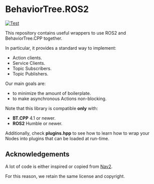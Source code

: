 # BehaviorTree.ROS2
[![Test](https://github.com/BehaviorTree/BehaviorTree.ROS2/actions/workflows/test.yml/badge.svg)](https://github.com/BehaviorTree/BehaviorTree.ROS2/actions/workflows/test.yml)

This repository contains useful wrappers to use ROS2 and BehaviorTree.CPP together.

In particular, it provides a standard way to implement:

- Action clients.
- Service Clients.
- Topic Subscribers.
- Topic Publishers.

Our main goals are:

- to minimize the amount of boilerplate.
- to make asynchronous Actions non-blocking.

Note that this library is compatible **only** with:

- **BT.CPP** 4.1 or newer.
- **ROS2** Humble or newer.

Additionally, check **plugins.hpp** to see how to learn how to
wrap your Nodes into plugins that can be loaded at run-time.


## Acknowledgements

A lot of code is either inspired or copied from [Nav2](https://navigation.ros.org/).

For this reason, we retain the same license and copyright.
